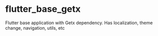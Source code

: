 # flutter_base_getx
Flutter base application with Getx dependency. Has localization, theme change, navigation, utils, etc
